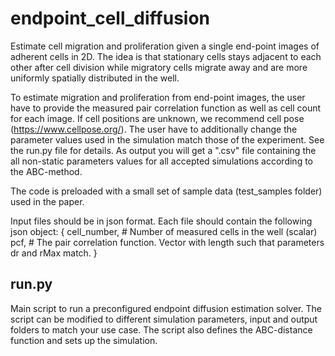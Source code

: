 # endpoint_cell_diffusion
Estimate cell migration and proliferation given a single end-point images of adherent cells in 2D. The idea is that stationary cells stays adjacent to each other after cell division while migratory cells migrate away and are more uniformly spatially distributed in the well. 

To estimate migration and proliferation from end-point images, the user have to provide the measured pair correlation function as well as cell count for each image. If cell positions are unknown, we recommend cell pose (https://www.cellpose.org/). The user have to additionally change the parameter values used in the simulation match those of the experiment. See the run.py file for details. As output you will get a ".csv" file containing the all non-static parameters values for all accepted simulations according to the ABC-method.  

The code is preloaded with a small set of sample data (test_samples folder) used in the paper. 

Input files should be in json format. Each file should contain the following json object:
{
	cell_number, # Number of measured cells in the well (scalar)
	pcf, 		 # The pair correlation function. Vector with length such that parameters dr and rMax match. 
}

## run.py
Main script to run a preconfigured endpoint diffusion estimation solver. The script can be modified to different simulation parameters, input and output folders to match your use case. The script also defines the ABC-distance function and sets up the simulation. 
